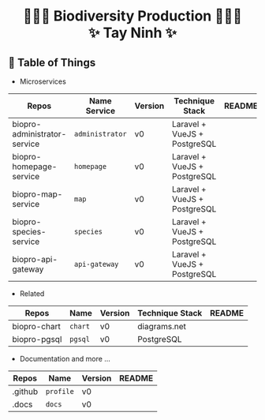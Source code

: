 # <p align="center">:tada::tada::tada: Biodiversity Production :tada::tada::tada: <br> ✨ Tay Ninh ✨ </p>

## :newspaper: Table of Things

+ Microservices

Repos | Name Service | Version | Technique Stack | README
-----|-----|-----|-----|-----
biopro-administrator-service | `administrator` | v0 | Laravel + VueJS + PostgreSQL | 
biopro-homepage-service | `homepage` | v0 | Laravel + VueJS + PostgreSQL | 
biopro-map-service | `map` | v0 | Laravel + VueJS + PostgreSQL | 
biopro-species-service | `species` | v0 | Laravel + VueJS + PostgreSQL | 
biopro-api-gateway  | `api-gateway` | v0 | Laravel + VueJS + PostgreSQL | 

+ Related

Repos | Name | Version | Technique Stack | README
-----|-----|-----|-----|-----
biopro-chart | `chart` | v0 | diagrams.net |
biopro-pgsql | `pgsql` | v0 | PostgreSQL |

+ Documentation and more ...

Repos | Name | Version | README
-----|-----|-----|-----
.github | `profile` | v0 | 
.docs | `docs` | v0 |  

